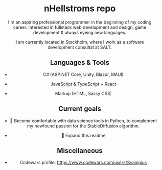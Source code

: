 <div align="center">
  <h1>nHellstroms repo</h1>
  <p>I'm an aspiring professional programmer in the beginning of my coding career.
  Interested in fullstack web development and design, game development & always eyeing new languages.</p>

  <p>I am currently located in Stockholm, where I work as a software development consultat at SALT.</p>

  <h2>Languages & Tools </h2>

  - C# (ASP.NET Core, Unity, Blazor, MAUI)

  - JavaScript & TypeScript + React

  - Markup (HTML, Sassy CSS)

  <h2>Current goals</h2>

  - 🐍 Become comfortable with data science tools in Python, to complement my newfound passion for the StableDiffusion algorithm.

  - 🎏 Expand this readme

  <h2>Miscellaneous</h2>

  - Codewars profile: https://www.codewars.com/users/Svampius
</div>
